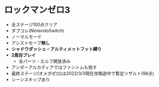 # ロックマンゼロ3

- 全ステージ100点クリア
- ダブコレ(NintendoSwitch)
- ノーマルモード
- アシストセーブ**無し**
- **シャドウダッシュ・アルティメットフット縛り**
- **2周目プレイ**
    - 全パーツ・エルフ開放済み
- アンダーアルカディアではファントムも倒す
- 最終ステージ(オメガゼロ)は2022/3/3現在攻略途中で暫定リザルト(98点)
- シーンスキップあり
